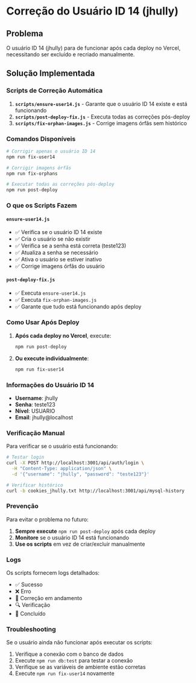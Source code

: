# Correção do Usuário ID 14 (jhully)

## Problema
O usuário ID 14 (jhully) para de funcionar após cada deploy no Vercel, necessitando ser excluído e recriado manualmente.

## Solução Implementada

### Scripts de Correção Automática

1. **`scripts/ensure-user14.js`** - Garante que o usuário ID 14 existe e está funcionando
2. **`scripts/post-deploy-fix.js`** - Executa todas as correções pós-deploy
3. **`scripts/fix-orphan-images.js`** - Corrige imagens órfãs sem histórico

### Comandos Disponíveis

```bash
# Corrigir apenas o usuário ID 14
npm run fix-user14

# Corrigir imagens órfãs
npm run fix-orphans

# Executar todas as correções pós-deploy
npm run post-deploy
```

### O que os Scripts Fazem

#### `ensure-user14.js`
- ✅ Verifica se o usuário ID 14 existe
- ✅ Cria o usuário se não existir
- ✅ Verifica se a senha está correta (teste123)
- ✅ Atualiza a senha se necessário
- ✅ Ativa o usuário se estiver inativo
- ✅ Corrige imagens órfãs do usuário

#### `post-deploy-fix.js`
- ✅ Executa `ensure-user14.js`
- ✅ Executa `fix-orphan-images.js`
- ✅ Garante que tudo está funcionando após deploy

### Como Usar Após Deploy

1. **Após cada deploy no Vercel**, execute:
   ```bash
   npm run post-deploy
   ```

2. **Ou execute individualmente**:
   ```bash
   npm run fix-user14
   ```

### Informações do Usuário ID 14

- **Username**: jhully
- **Senha**: teste123
- **Nível**: USUARIO
- **Email**: jhully@localhost

### Verificação Manual

Para verificar se o usuário está funcionando:

```bash
# Testar login
curl -X POST http://localhost:3001/api/auth/login \
  -H "Content-Type: application/json" \
  -d '{"username": "jhully", "password": "teste123"}'

# Verificar histórico
curl -b cookies_jhully.txt http://localhost:3001/api/mysql-history
```

### Prevenção

Para evitar o problema no futuro:

1. **Sempre execute** `npm run post-deploy` após cada deploy
2. **Monitore** se o usuário ID 14 está funcionando
3. **Use os scripts** em vez de criar/excluir manualmente

### Logs

Os scripts fornecem logs detalhados:
- ✅ Sucesso
- ❌ Erro
- 🔧 Correção em andamento
- 🔍 Verificação
- 🎉 Concluído

### Troubleshooting

Se o usuário ainda não funcionar após executar os scripts:

1. Verifique a conexão com o banco de dados
2. Execute `npm run db:test` para testar a conexão
3. Verifique se as variáveis de ambiente estão corretas
4. Execute `npm run fix-user14` novamente
